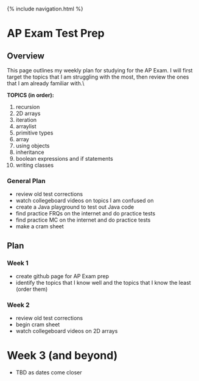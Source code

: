 {% include navigation.html %}

# AP Exam Test Prep

## Overview
This page outlines my weekly plan for studying for the AP Exam. I will first target the topics that I am struggling with the most, then review the ones that I am already familiar with.\

**TOPICS (in order):**
1. recursion
2. 2D arrays
3. iteration
4. arraylist
5. primitive types
6. array
7. using objects
8. inheritance
9. boolean expressions and if statements
10. writing classes

### General Plan
- review old test corrections
- watch collegeboard videos on topics I am confused on
- create a Java playground to test out Java code
- find practice FRQs on the internet and do practice tests
- find practice MC on the internet and do practice tests
- make a cram sheet

## Plan
### Week 1
* create github page for AP Exam prep
* identify the topics that I know well and the topics that I know the least (order them)
### Week 2
* review old test corrections
* begin cram sheet
* watch collegeboard videos on 2D arrays
# Week 3 (and beyond)
* TBD as dates come closer
